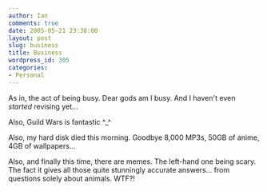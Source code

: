```yaml
---
author: Ian
comments: true
date: 2005-05-21 23:38:00
layout: post
slug: business
title: Business
wordpress_id: 305
categories:
- Personal
---
```


As in, the act of being busy.  Dear gods am I busy.  And I haven't even *started* revising yet...  

Also, Guild Wars is fantastic ^_^  

Also, my hard disk died this morning.  Goodbye 8,000 MP3s, 50GB of anime, 4GB of wallpapers...  

Also, and finally this time, there are memes.  The left-hand one being scary.  The fact it gives all those quite stunningly accurate answers... from questions solely about animals.  WTF?!  


